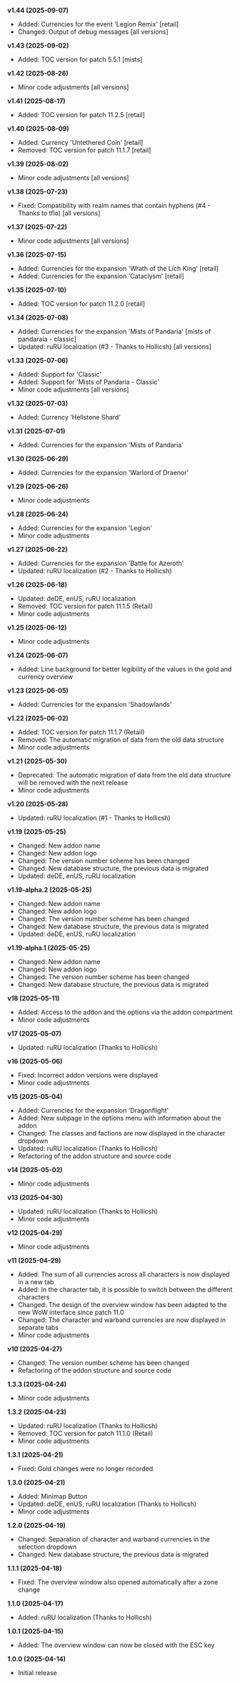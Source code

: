 **v1.44 (2025-09-07)**
- Added: Currencies for the event 'Legion Remix' [retail]
- Changed: Output of debug messages [all versions]

**v1.43 (2025-09-02)**
- Added: TOC version for patch 5.5.1 [mists]

**v1.42 (2025-08-26)**
- Minor code adjustments [all versions]

**v1.41 (2025-08-17)**
- Added: TOC version for patch 11.2.5 [retail]

**v1.40 (2025-08-09)**
- Added: Currency 'Untethered Coin' [retail]
- Removed: TOC version for patch 11.1.7 [retail]

**v1.39 (2025-08-02)**
- Minor code adjustments [all versions]

**v1.38 (2025-07-23)**
- Fixed: Compatibility with realm names that contain hyphens (#4 - Thanks to tflo) [all versions]

**v1.37 (2025-07-22)**
- Minor code adjustments [all versions]

**v1.36 (2025-07-15)**
- Added: Currencies for the expansion 'Wrath of the Lich King' [retail]
- Added: Currencies for the expansion 'Cataclysm' [retail]

**v1.35 (2025-07-10)**
- Added: TOC version for patch 11.2.0 [retail]

**v1.34 (2025-07-08)**
- Added: Currencies for the expansion 'Mists of Pandaria' [mists of pandaraia - classic]
- Updated: ruRU localization (#3 - Thanks to Hollicsh) [all versions]

**v1.33 (2025-07-06)**
- Added: Support for 'Classic'
- Added: Support for 'Mists of Pandaria - Classic'
- Minor code adjustments [all versions]

**v1.32 (2025-07-03)**
- Added: Currency 'Hellstone Shard'

**v1.31 (2025-07-01)**
- Added: Currencies for the expansion 'Mists of Pandaria'

**v1.30 (2025-06-29)**
- Added: Currencies for the expansion 'Warlord of Draenor'

**v1.29 (2025-06-26)**
- Minor code adjustments

**v1.28 (2025-06-24)**
- Added: Currencies for the expansion 'Legion'
- Minor code adjustments

**v1.27 (2025-06-22)**
- Added: Currencies for the expansion 'Battle for Azeroth'
- Updated: ruRU localization (#2 - Thanks to Hollicsh)

**v1.26 (2025-06-18)**
- Updated: deDE, enUS, ruRU localization
- Removed: TOC version for patch 11.1.5 (Retail)
- Minor code adjustments

**v1.25 (2025-06-12)**
- Minor code adjustments

**v1.24 (2025-06-07)**
- Added: Line background for better legibility of the values in the gold and currency overview

**v1.23 (2025-06-05)**
- Added: Currencies for the expansion 'Shadowlands'

**v1.22 (2025-06-02)**
- Added: TOC version for patch 11.1.7 (Retail)
- Removed: The automatic migration of data from the old data structure
- Minor code adjustments

**v1.21 (2025-05-30)**
- Deprecated: The automatic migration of data from the old data structure will be removed with the next release
- Minor code adjustments

**v1.20 (2025-05-28)**
- Updated: ruRU localization (#1 - Thanks to Hollicsh)

**v1.19 (2025-05-25)**
- Changed: New addon name
- Changed: New addon logo
- Changed: The version number scheme has been changed
- Changed: New database structure, the previous data is migrated
- Updated: deDE, enUS, ruRU localization

**v1.19-alpha.2 (2025-05-25)**
- Changed: New addon name
- Changed: New addon logo
- Changed: The version number scheme has been changed
- Changed: New database structure, the previous data is migrated
- Updated: deDE, enUS, ruRU localization

**v1.19-alpha.1 (2025-05-25)**
- Changed: New addon name
- Changed: New addon logo
- Changed: The version number scheme has been changed
- Changed: New database structure, the previous data is migrated

**v18 (2025-05-11)**
- Added: Access to the addon and the options via the addon compartment
- Minor code adjustments

**v17 (2025-05-07)**
- Updated: ruRU localization (Thanks to Hollicsh)

**v16 (2025-05-06)**
- Fixed: Incorrect addon versions were displayed
- Minor code adjustments

**v15 (2025-05-04)**
- Added: Currencies for the expansion 'Dragonflight'
- Added: New subpage in the options menu with information about the addon
- Changed: The classes and factions are now displayed in the character dropdown
- Updated: ruRU localization (Thanks to Hollicsh)
- Refactoring of the addon structure and source code

**v14 (2025-05-02)**
- Minor code adjustments

**v13 (2025-04-30)**
- Updated: ruRU localization (Thanks to Hollicsh)
- Minor code adjustments

**v12 (2025-04-29)**
- Minor code adjustments

**v11 (2025-04-29)**
- Added: The sum of all currencies across all characters is now displayed in a new tab
- Added: In the character tab, it is possible to switch between the different characters
- Changed: The design of the overview window has been adapted to the new WoW interface since patch 11.0
- Changed: The character and warband currencies are now displayed in separate tabs
- Minor code adjustments

**v10 (2025-04-27)**
- Changed: The version number scheme has been changed
- Refactoring of the addon structure and source code

**1.3.3 (2025-04-24)**
- Minor code adjustments

**1.3.2 (2025-04-23)**
- Updated: ruRU localization (Thanks to Hollicsh)
- Removed: TOC version for patch 11.1.0 (Retail)
- Minor code adjustments

**1.3.1 (2025-04-21)**
- Fixed: Gold changes were no longer recorded

**1.3.0 (2025-04-21)**
- Added: Minimap Button
- Updated: deDE, enUS, ruRU localization (Thanks to Hollicsh)
- Minor code adjustments

**1.2.0 (2025-04-19)**
- Changed: Separation of character and warband currencies in the selection dropdown
- Changed: New database structure, the previous data is migrated

**1.1.1 (2025-04-18)**
- Fixed: The overview window also opened automatically after a zone change

**1.1.0 (2025-04-17)**
- Added: ruRU localization (Thanks to Hollicsh)

**1.0.1 (2025-04-15)**
- Added: The overview window can now be closed with the ESC key

**1.0.0 (2025-04-14)**
- Initial release
